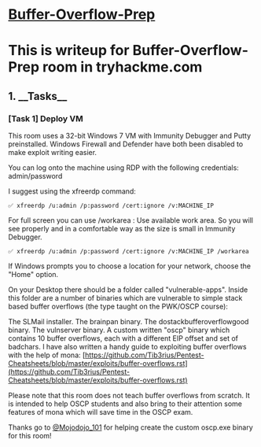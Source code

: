 # [Buffer-Overflow-Prep](https://tryhackme.com/room/bufferoverflowprep) 

<h1>This is writeup for Buffer-Overflow-Prep room in tryhackme.com</h1>

<h2>1. __Tasks__</h2>

  <h3>[Task 1] Deploy VM</h3>
  
  This room uses a 32-bit Windows 7 VM with Immunity Debugger and Putty preinstalled. Windows Firewall and Defender have both been disabled to make exploit writing easier.

You can log onto the machine using RDP with the following credentials: admin/password

I suggest using the xfreerdp command: 

    ✅ xfreerdp /u:admin /p:password /cert:ignore /v:MACHINE_IP

For full screen you can use /workarea : Use available work area. So you will see properly and in a comfortable way as the size is small in Immunity Debugger.

    ✅ xfreerdp /u:admin /p:password /cert:ignore /v:MACHINE_IP /workarea

If Windows prompts you to choose a location for your network, choose the "Home" option.

On your Desktop there should be a folder called "vulnerable-apps". Inside this folder are a number of binaries which are vulnerable to simple stack based buffer overflows (the type taught on the PWK/OSCP course):

The SLMail installer.
The brainpan binary.
The dostackbufferoverflowgood binary.
The vulnserver binary.
A custom written "oscp" binary which contains 10 buffer overflows, each with a different EIP offset and set of badchars.
I have also written a handy guide to exploiting buffer overflows with the help of mona: [https://github.com/Tib3rius/Pentest-Cheatsheets/blob/master/exploits/buffer-overflows.rst](https://github.com/Tib3rius/Pentest-Cheatsheets/blob/master/exploits/buffer-overflows.rst)

Please note that this room does not teach buffer overflows from scratch. It is intended to help OSCP students and also bring to their attention some features of mona which will save time in the OSCP exam.

Thanks go to [@Mojodojo_101](https://twitter.com/Mojodojo_101) for helping create the custom oscp.exe binary for this room!


